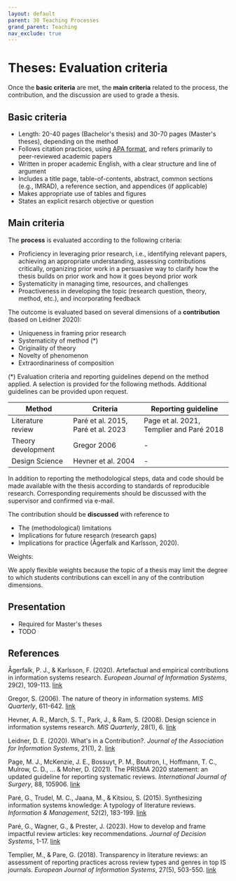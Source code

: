 ```yaml
---
layout: default
parent: 30 Teaching Processes
grand_parent: Teaching
nav_exclude: true
---
```


# Theses: Evaluation criteria

Once the **basic criteria** are met, the **main criteria** related to the process, the contribution, and the discussion are used to grade a thesis.

## Basic criteria

- Length: 20-40 pages (Bachelor's thesis) and 30-70 pages (Master's theses), depending on the method
- Follows citation practices, using [APA format](https://apastyle.apa.org/style-grammar-guidelines/references/examples), and refers primarily to peer-reviewed academic papers
- Written in proper academic English, with a clear structure and line of argument
- Includes a title page, table-of-contents, abstract, common sections (e.g., IMRAD), a reference section, and appendices (if applicable)
- Makes appropriate use of tables and figures
- States an explicit resarch objective or question

## Main criteria

The **process** is evaluated according to the following criteria:

- Proficiency in leveraging prior research, i.e., identifying relevant papers, achieving an appropriate understanding, assessing contributions critically, organizing prior work in a persuasive way to clarify how the thesis builds on prior work and how it goes beyond prior work
- Systematicity in managing time, resources, and challenges 
- Proactiveness in developing the topic (research question, theory, method, etc.), and incorporating feedback

The outcome is evaluated based on several dimensions of a **contribution** (based on Leidner 2020):

- Uniqueness in framing prior research
- Systematicity of method (*)
- Originality of theory
- Novelty of phenomenon
- Extraordinariness of composition

(*) Evaluation criteria and reporting guidelines depend on the method applied. A selection is provided for the following methods. Additional guidelines can be provided upon request.

| Method             | Criteria                           | Reporting guideline                      |
|--------------------|------------------------------------|------------------------------------------|
| Literature review  | Paré et al. 2015, Paré et al. 2023 | Page et al. 2021, Templier and Paré 2018 |
| Theory development | Gregor 2006                        | -                                        |
| Design Science     | Hevner et al. 2004                 | -                                        |

In addition to reporting the methodological steps, data and code should be made available with the thesis according to standards of reproducible research. Corresponding requirements should be discussed with the supervisor and confirmed via e-mail.

<!--
- Experiments (TODO)
- Surveys (TODO)

TBD: methodological coherence/fit?

-->

The contribution should be **discussed** with reference to

- The (methodological) limitations
- Implications for future research (research gaps)
- Implications for practice (Ågerfalk and Karlsson, 2020).

Weights:

We apply flexible weights because the topic of a thesis may limit the degree to which students contributions can excell in any of the contribution dimensions.

## Presentation

- Required for Master's theses
- TODO

<!-- 
https://www.uni-bamberg.de/fileadmin/psi/teaching/lehre-poster/2023-01-23-Poster-Rubric.jpg
-->

## References

Ågerfalk, P. J., & Karlsson, F. (2020). Artefactual and empirical contributions in information systems research. *European Journal of Information Systems*, 29(2), 109-113. [link](https://www.tandfonline.com/doi/full/10.1080/0960085X.2020.1743051)

Gregor, S. (2006). The nature of theory in information systems. *MIS Quarterly*, 611-642. [link](https://www.jstor.org/stable/25148742?casa_token=CSQ3STXqXW4AAAAA:2njIJ54TQL4NAtW49XTg8xcrQ2Bl-rufWyHmhv5ws29ZubAj9wrY9_4XPSnx1gDe06os15hw4LFJ1IVY6A-qIFCobN6WWyr4pYqbfYdMsPCsHoUTJMFp)

Hevner, A. R., March, S. T., Park, J., & Ram, S. (2008). Design science in information systems research. *MIS Quarterly*, 28(1), 6. [link](https://aisel.aisnet.org/misq/vol28/iss1/6/)

Leidner, D. E. (2020). What's in a Contribution?. *Journal of the Association for Information Systems*, 21(1), 2. [link](https://aisel.aisnet.org/cgi/viewcontent.cgi?article=1928&context=jais)

Page, M. J., McKenzie, J. E., Bossuyt, P. M., Boutron, I., Hoffmann, T. C., Mulrow, C. D., ... & Moher, D. (2021). The PRISMA 2020 statement: an updated guideline for reporting systematic reviews. *International Journal of Surgery*, 88, 105906. [link](https://www.sciencedirect.com/science/article/pii/S1743919121000406)

Paré, G., Trudel, M. C., Jaana, M., & Kitsiou, S. (2015). Synthesizing information systems knowledge: A typology of literature reviews. *Information & Management*, 52(2), 183-199. [link](https://www.sciencedirect.com/science/article/pii/S0378720614001116)

Paré, G., Wagner, G., & Prester, J. (2023). How to develop and frame impactful review articles: key recommendations. *Journal of Decision Systems*, 1-17. [link](https://www.tandfonline.com/doi/pdf/10.1080/12460125.2023.2197701)

Templier, M., & Pare, G. (2018). Transparency in literature reviews: an assessment of reporting practices across review types and genres in top IS journals. *European Journal of Information Systems*, 27(5), 503-550. [link](https://www.tandfonline.com/doi/abs/10.1080/0960085X.2017.1398880?casa_token=1V3qftILSxQAAAAA:PuOFx6KxaynRQDZ1Yr07MSzZ_RPNOZiNjHB1zsyq9235rbX5QYv_Vb3NdKQVteywDw53oZ3CwuC9eQ)
